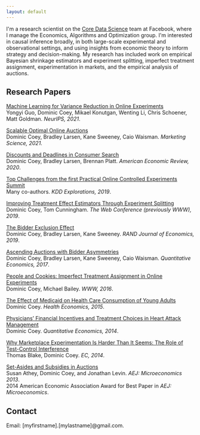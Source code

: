 ```yaml
---
layout: default
---
```


I'm a research scientist on the [Core Data Science](https://research.fb.com/category/data-science/) team at Facebook, where I manage the Economics, Algorithms and Optimization group. I'm interested in causal inference broadly, in both large-scale experimental and observational settings, and using insights from economic theory to inform strategy and decision-making. My research has included work on empirical Bayesian shrinkage estimators and experiment splitting, imperfect treatment assignment, experimentation in markets, and the empirical analysis of auctions.


## Research Papers
[Machine Learning for Variance Reduction in Online Experiments](https://arxiv.org/pdf/2106.07263.pdf) <br/>
Yongyi Guo, Dominic Coey, Mikael Konutgan, Wenting Li, Chris Schoener, Matt Goldman. _NeurIPS, 2021_.

[Scalable Optimal Online Auctions](https://web.stanford.edu/~bjlarsen/optimal_online_auctions.pdf) <br/>
Dominic Coey, Bradley Larsen, Kane Sweeney, Caio Waisman. _Marketing Science, 2021_.

[Discounts and Deadlines in Consumer Search](/assets/papers/deadlines.pdf) <br/>
Dominic Coey, Bradley Larsen, Brennan Platt. _American Economic Review, 2020_.

[Top Challenges from the first Practical Online Controlled Experiments Summit](/assets/papers/challenges.pdf) <br/>
Many co-authors. _KDD Explorations, 2019_.

[Improving Treatment Effect Estimators Through Experiment Splitting](/assets/papers/experiment_splitting.pdf) <br/>
Dominic Coey, Tom Cunningham. _The Web Conference (previously WWW), 2019_.

[The Bidder Exclusion Effect](/assets/papers/bidder_exclusion.pdf) <br/>
Dominic Coey, Bradley Larsen, Kane Sweeney. _RAND Journal of Economics, 2019_. 

[Ascending Auctions with Bidder Asymmetries](/assets/papers/ascending_asymmetries.pdf) <br/>
Dominic Coey, Bradley Larsen, Kane Sweeney, Caio Waisman. _Quantitative Economics, 2017_.

[People and Cookies: Imperfect Treatment Assignment in Online Experiments](/assets/papers/imperfect_treatment_assignment.pdf) <br/>
Dominic Coey, Michael Bailey. _WWW, 2016_.

[The Effect of Medicaid on Health Care Consumption of Young Adults](/assets/papers/medicaid.pdf) <br/>
Dominic Coey. _Health Economics, 2015_.

[Physicians’ Financial Incentives and Treatment Choices in Heart Attack Management](/assets/papers/physician_incentives.pdf) <br/>
Dominic Coey. _Quantitative Economics, 2014_.

[Why Marketplace Experimentation Is Harder Than It Seems: The Role of Test-Control Interference](/assets/papers/marketplace_experiments.pdf) <br/>
Thomas Blake, Dominic Coey. _EC, 2014_.

[Set-Asides and Subsidies in Auctions](/assets/papers/setasides_subsidies.pdf) <br/>
Susan Athey, Dominic Coey, and Jonathan Levin. _AEJ: Microeconomics 2013_. <br/>
2014 American Economic Association Award for Best Paper in _AEJ: Microeconomics_.

<!-- ## Working Papers -->

## Contact
Email: [myfirstname].[mylastname]@gmail.com.
